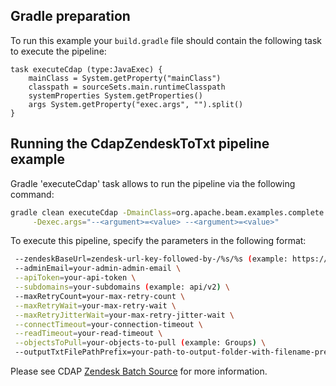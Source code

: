 <!--
    Licensed to the Apache Software Foundation (ASF) under one
    or more contributor license agreements.  See the NOTICE file
    distributed with this work for additional information
    regarding copyright ownership.  The ASF licenses this file
    to you under the Apache License, Version 2.0 (the
    "License"); you may not use this file except in compliance
    with the License.  You may obtain a copy of the License at
      http://www.apache.org/licenses/LICENSE-2.0
    Unless required by applicable law or agreed to in writing,
    software distributed under the License is distributed on an
    "AS IS" BASIS, WITHOUT WARRANTIES OR CONDITIONS OF ANY
    KIND, either express or implied.  See the License for the
    specific language governing permissions and limitations
    under the License.
-->

## Gradle preparation

To run this example your `build.gradle` file should contain the following task to execute the pipeline:

```
task executeCdap (type:JavaExec) {
    mainClass = System.getProperty("mainClass")
    classpath = sourceSets.main.runtimeClasspath
    systemProperties System.getProperties()
    args System.getProperty("exec.args", "").split()
}
```

## Running the CdapZendeskToTxt pipeline example

Gradle 'executeCdap' task allows to run the pipeline via the following command:

```bash
gradle clean executeCdap -DmainClass=org.apache.beam.examples.complete.cdap.zendesk.CdapZendeskToTxt \
     -Dexec.args="--<argument>=<value> --<argument>=<value>"
```

To execute this pipeline, specify the parameters in the following format:

```bash
 --zendeskBaseUrl=zendesk-url-key-followed-by-/%s/%s (example: https://support.zendesk.com/%s/%s) \
 --adminEmail=your-admin-admin-email \
 --apiToken=your-api-token \
 --subdomains=your-subdomains (example: api/v2) \
 --maxRetryCount=your-max-retry-count \
 --maxRetryWait=your-max-retry-wait \
 --maxRetryJitterWait=your-max-retry-jitter-wait \
 --connectTimeout=your-connection-timeout \
 --readTimeout=your-read-timeout \
 --objectsToPull=your-objects-to-pull (example: Groups) \
 --outputTxtFilePathPrefix=your-path-to-output-folder-with-filename-prefix
```
Please see CDAP [Zendesk Batch Source](https://github.com/data-integrations/zendesk/blob/develop/docs/Zendesk-batchsource.md) for more information.
